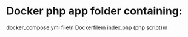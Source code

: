 # Docker php app folder containing:
docker_compose.yml file\n
Dockerfile\n
index.php (php script)\n
